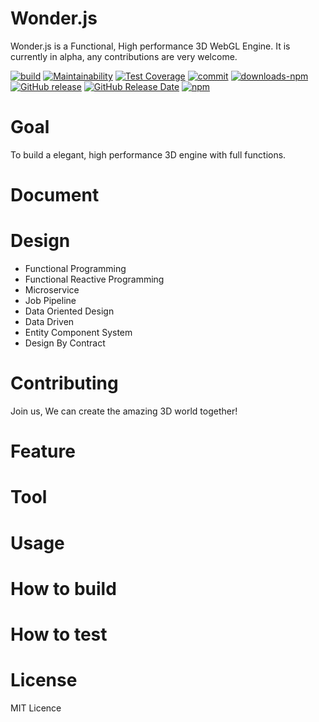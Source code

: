 # Wonder.js
Wonder.js is a Functional, High performance 3D WebGL Engine.
It is currently in alpha, any contributions are very welcome.


[![build](https://travis-ci.org/Wonder-Technology/Wonder.js.png)](https://travis-ci.org/Wonder-Technology/Wonder.js?branch%3Dmaster) [![Maintainability](https://api.codeclimate.com/v1/badges/7bc4aab721bd3aaa07b8/maintainability)](https://codeclimate.com/github/Wonder-Technology/Wonder.js/maintainability) [![Test Coverage](https://api.codeclimate.com/v1/badges/7bc4aab721bd3aaa07b8/test_coverage)](https://codeclimate.com/github/Wonder-Technology/Wonder.js/test_coverage) [![commit](https://img.shields.io/badge/commitizen-friendly-brightgreen.svg)](http://commitizen.github.io/cz-cli/) [![downloads-npm](https://img.shields.io/npm/dw/wonder.js.svg)](https://www.npmjs.com/package/wonder.js) [![GitHub release](https://img.shields.io/github/release/Wonder-Technology/Wonder.js.svg)](https://github.com/Wonder-Technology/Wonder.js/releases) [![GitHub Release Date](https://img.shields.io/github/release-date/Wonder-Technology/Wonder.js.svg)](https://github.com/Wonder-Technology/Wonder.js/releases) [![npm](https://img.shields.io/npm/l/wonder.js.svg)](https://github.com/Wonder-Technology/Wonder.js)









# Goal
To build a elegant, high performance 3D engine with full functions.
# Document

# Design
- Functional Programming
- Functional Reactive Programming
- Microservice
- Job Pipeline
- Data Oriented Design
- Data Driven
- Entity Component System
- Design By Contract

# Contributing
Join us, We can create the amazing 3D world together!
# Feature


# Tool

# Usage

# How to build
# How to test
# License
MIT Licence
